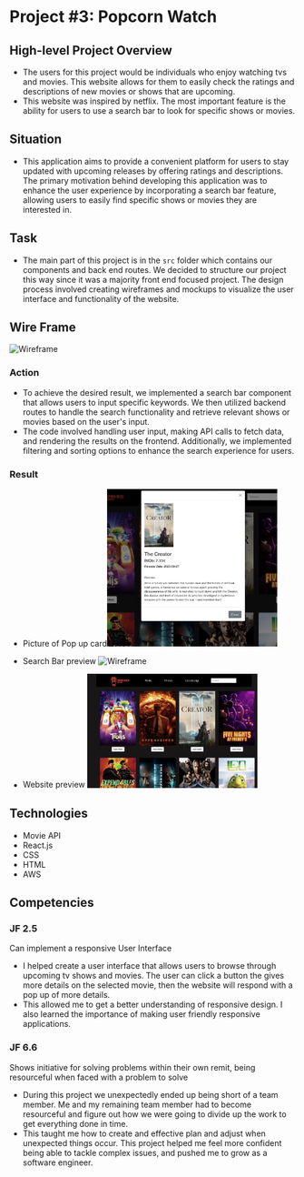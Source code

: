 # Project #3: Popcorn Watch

## High-level Project Overview

- The users for this project would be individuals who enjoy watching tvs and movies. This website allows for them to easily check the ratings and descriptions of new movies or shows that are upcoming.
- This website was inspired by netflix. The most important feature is the ability for users to use a search bar to look for specific shows or movies.

## Situation

- This application aims to provide a convenient platform for users to stay updated with upcoming releases by offering ratings and descriptions. The primary motivation behind developing this application was to enhance the user experience by incorporating a search bar feature, allowing users to easily find specific shows or movies they are interested in.

## Task

- The main part of this project is in the `src` folder which contains our components and back end routes. We decided to structure our project this way since it was a majority front end focused project. The design process involved creating wireframes and mockups to visualize the user interface and functionality of the website.

## Wire Frame

<img width="200" alt="Wireframe" src="https://github.com/FrontEnd-Group-Project/PopcornWatch/assets/95986357/1faffb1b-00a6-4729-893e-73589093c6da">

### Action

- To achieve the desired result, we implemented a search bar component that allows users to input specific keywords. We then utilized backend routes to handle the search functionality and retrieve relevant shows or movies based on the user's input.
- The code involved handling user input, making API calls to fetch data, and rendering the results on the frontend. Additionally, we implemented filtering and sorting options to enhance the search experience for users.

### Result

- Picture of Pop up card<img width="300" alt="Wireframe" src="PopUp.png">

- Search Bar preview <img width="300" alt="Wireframe" src="SearchBar.png">

- Website preview <img width="300" alt="Wireframe" src="Website.png">

## Technologies

- Movie API
- React.js
- CSS
- HTML
- AWS

## Competencies

### JF 2.5

Can implement a responsive User Interface

- I helped create a user interface that allows users to browse through upcoming tv shows and movies. The user can click a button the gives more details on the selected movie, then the website will respond with a pop up of more details.
- This allowed me to get a better understanding of responsive design. I also learned the importance of making user friendly responsive applications.

### JF 6.6

Shows initiative for solving problems within their own remit, being resourceful when faced with a problem to solve

- During this project we unexpectedly ended up being short of a team member. Me and my remaining team member had to become resourceful and figure out how we were going to divide up the work to get everything done in time.
- This taught me how to create and effective plan and adjust when unexpected things occur. This project helped me feel more confident being able to tackle complex issues, and pushed me to grow as a software engineer.
